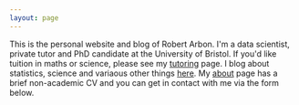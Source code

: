 ```yaml
---
layout: page 
---
```


This is the personal website and blog of Robert Arbon.  I'm a data scientist, private tutor and PhD candidate at the University of Bristol. If you'd like tuition in maths or science, please see my [tutoring](tutoring) page. I blog about statistics, science and variaous other things [here](blog). My [about](about) page has a brief non-academic CV and you can get in contact with me via the form below. 


